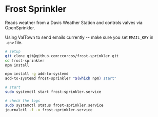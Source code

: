 # Frost Sprinkler

Reads weather from a Davis Weather Station and controls valves via OpenSprinkler.

Using ValTown to send emails currently -- make sure you set `EMAIL_KEY` in `.env` file.

```sh
# setup
git clone git@github.com:ccorcos/frost-sprinkler.git
cd frost-sprinkler
npm install

npm install -g add-to-systemd
add-to-systemd frost-sprinkler "$(which npm) start"

# start
sudo systemctl start frost-sprinkler.service

# check the logs
sudo systemctl status frost-sprinkler.service
journalctl -f -u frost-sprinkler.service
```